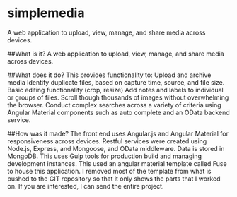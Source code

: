 # simplemedia
A web application to upload, view, manage, and share media across devices.  


##What is it?
A web application to upload, view, manage, and share media across devices.
  
##What does it do?
This provides functionality to:
Upload and archive media
Identify duplicate files, based on capture time, source, and file size.
Basic editing functionality (crop, resize)
Add notes and labels to individual or groups of files.
Scroll though thousands of images without overwhelming the browser.
Conduct complex searches across a variety of criteria using Angular Material components such as auto complete and an OData backend service.

##How was it made?
The front end uses Angular.js and Angular Material for responsiveness across devices. Restful services were created using Node.js, Express, and Mongoose, and OData middleware. Data is stored in MongoDB. This uses Gulp tools for production build and managing development instances.
This used an angular material template called Fuse to house this application. I removed most of the template from what is pushed to the GIT repository so that it only shows the parts that I worked on. If you are interested, I can send the entire project.

